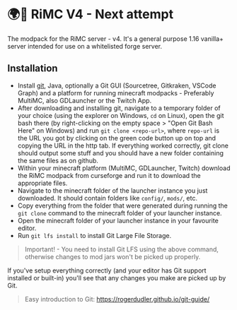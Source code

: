 # 🌍🌸 RiMC V4 - Next attempt

The modpack for the RiMC server - v4. It's a general purpose 1.16 vanilla+ server intended for use on a whitelisted forge server.

## Installation

- Install [git](https://git-scm.com/), Java, optionally a Git GUI (Sourcetree, Gitkraken, VSCode Graph) and a platform for running minecraft modpacks - Preferably MultiMC, also GDLauncher or the Twitch App.
- After downloading and installing git, navigate to a temporary folder of your choice (using the explorer on Windows, `cd` on Linux), open the git bash there (by right-clicking on the empty space > "Open Git Bash Here" on Windows) and run `git clone <repo-url>`, where `repo-url` is the URL you got by clicking on the green code button up on top and copying the URL in the http tab. If everything worked correctly, git clone should output some stuff and you should have a new folder containing the same files as on github.
- Within your minecraft platform (MultiMC, GDLauncher, Twitch) download the RiMC modpack from curseforge and run it to download the appropriate files.
- Navigate to the minecraft folder of the launcher instance you just downloaded. It should contain folders like `config/`, `mods/`, etc.
- Copy everything from the folder that were generated during running the `git clone` command to the minecraft folder of your launcher instance.
- Open the minecraft folder of your launcher instance in your favourite editor.
- Run `git lfs install` to install Git Large File Storage.

> Important! - You need to install Git LFS using the above command, otherwise changes to mod jars won't be picked up properly.

If you've setup everything correctly (and your editor has Git support installed or built-in) you'll see that any changes you make are picked up by Git.

> Easy introduction to Git: https://rogerdudler.github.io/git-guide/